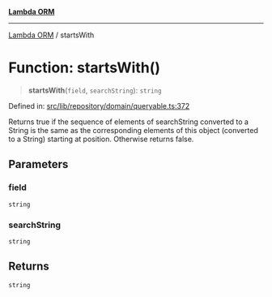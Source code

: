 [**Lambda ORM**](../README.md)

***

[Lambda ORM](../README.md) / startsWith

# Function: startsWith()

> **startsWith**(`field`, `searchString`): `string`

Defined in: [src/lib/repository/domain/queryable.ts:372](https://github.com/lambda-orm/lambdaorm-base/blob/54d568062b637a6aed5442a048b140146d1f573b/src/lib/repository/domain/queryable.ts#L372)

Returns true if the sequence of elements of searchString converted to a String is the
same as the corresponding elements of this object (converted to a String) starting at
position. Otherwise returns false.

## Parameters

### field

`string`

### searchString

`string`

## Returns

`string`
